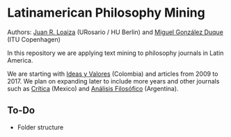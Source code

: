 # Latinamerican Philosophy Mining

Authors: [Juan R. Loaiza](https://www.juanrloaiza.me) (URosario / HU Berlin) and [Miguel González Duque](https://www.miguelgondu.com) (ITU Copenhagen)

In this repository we are applying text mining to philosophy journals in Latin America.

We are starting with [Ideas y Valores](https://revistas.unal.edu.co/index.php/idval/) (Colombia) and articles from 2009 to 2017. We plan on expanding later to include more years and other journals such as [Crítica](http://critica.filosoficas.unam.mx/index.php/critica) (Mexico) and [Análisis Filosófico](https://analisisfilosofico.org/index.php/af) (Argentina).

## To-Do
* Folder structure

